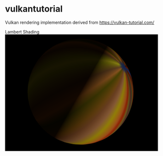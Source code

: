 # vulkantutorial

Vulkan rendering implementation derived from https://vulkan-tutorial.com/

Lambert Shading
![](result.PNG)
